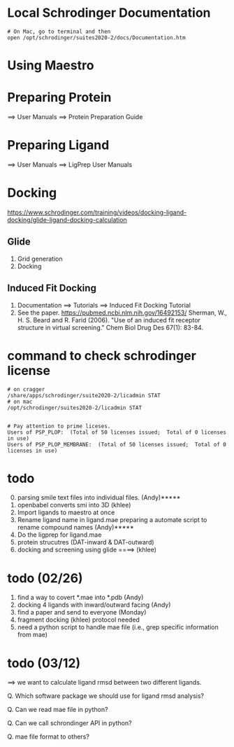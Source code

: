 #  Local Schrodinger Documentation

    # On Mac, go to terminal and then
    open /opt/schrodinger/suites2020-2/docs/Documentation.htm

# Using Maestro


# Preparing Protein 
==> User Manuals ==> Protein Preparation Guide

# Preparing Ligand
==> User Manuals ==> LigPrep User Manuals

# Docking
https://www.schrodinger.com/training/videos/docking-ligand-docking/glide-ligand-docking-calculation

## Glide
1. Grid generation
2. Docking

## Induced Fit Docking
1. Documentation ==>  Tutorials ==>  Induced Fit Docking Tutorial
2. See the paper. https://pubmed.ncbi.nlm.nih.gov/16492153/
   Sherman, W., H. S. Beard and R. Farid (2006). "Use of an induced fit receptor structure in virtual screening." Chem Biol Drug Des 67(1): 83-84.


# command to check schrodinger license

    # on cragger
    /share/apps/schrodinger/suite2020-2/licadmin STAT
    # on mac
    /opt/schrodinger/suites2020-2/licadmin STAT


    # Pay attention to prime liceses.
    Users of PSP_PLOP:  (Total of 50 licenses issued;  Total of 0 licenses in use)
    Users of PSP_PLOP_MEMBRANE:  (Total of 50 licenses issued;  Total of 0 licenses in use)




# todo
0. parsing smile text files into individual files. (Andy)*****
1. openbabel converts smi into 3D (khlee)
2. Import ligands to maestro at once
3. Rename ligand name in ligand.mae 
   preparing a automate script to rename compound names (Andy)*****
4. Do the ligprep for ligand.mae
5. protein strucutres (DAT-inward & DAT-outward)
6. docking and screening using glide ====> (khlee)

# todo (02/26)
1. find a way to covert *.mae into *.pdb (Andy)
2. docking 4 ligands with inward/outward facing (Andy)
3. find a paper and send to everyone (Monday)
4. fragment docking (khlee) protocol needed 
5. need a python script to handle mae file (i.e., grep specific information from mae)

# todo (03/12)
==> we want to calculate ligand rmsd between two different ligands. 

Q. Which software package we should use for ligand rmsd analysis?

Q. Can we read mae file in python?
   
Q. Can we call schrondinger API in python?

Q. mae file format to others?


